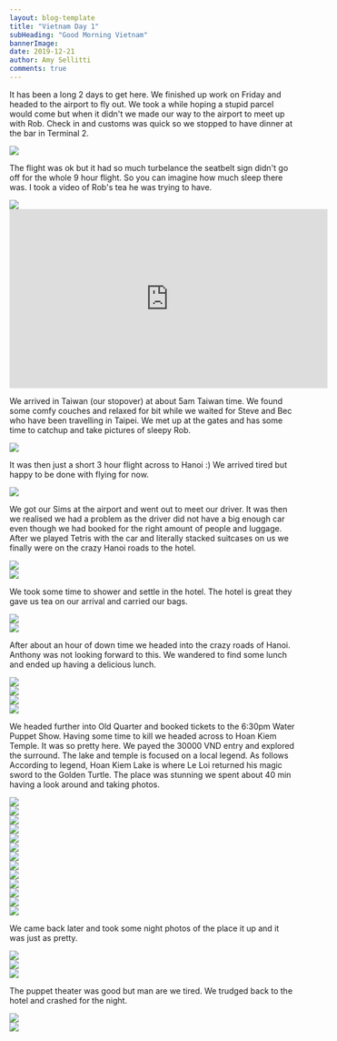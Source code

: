```yaml
---
layout: blog-template
title: "Vietnam Day 1"
subHeading: "Good Morning Vietnam"
bannerImage: 
date: 2019-12-21
author: Amy Sellitti
comments: true
---
```


It has been a long 2 days to get here. We finished up work on Friday and headed to the airport to fly out. We took a while hoping a stupid parcel would come but when it didn't we made our way to the airport to meet up with Rob. Check in and customs was quick so we stopped to have dinner at the bar in Terminal 2.

<div class="center-image"><img src="https://lh3.googleusercontent.com/x9pJswH16spPjIVRrW7lSTbSIIx8syESHZ8acul9brFB0vHbOlP4602BAKAXJnxU4to0RkjntViRcGosR_pJq9A6F6-1UrrOtXvne8-SyR2-OrVcfZqg5ztVIy0yxvX7ddngObSHl0L_2HQTuOI2FA-sNOsUSLPOA2S2ygAK-8XEvMRBV6QGaSXxX3WX0RXDyUdESieKiJvMO5KjiK3BbzjsuvSa9JoDn7w_zsNbMziHtum3J5k4efJ7utI_QJHzcFvY1hu1zJB9RNwr7NiTCm89gEs0EQieEoMTwBIKLhft_O6mpxly7pMHRyVY1lajMAss8nrQIarLe4w-MxVNptSTfbbGB-Le0U_l1eglzArTE8rUBzqd5yh3GkbYQPwlAG7hJU5mhy9Y1dL09vG0d8atjiXwzrs9b5yyJTeJsD4kQkG-9Pa0tYXvtrQnNaVQc-zZ0zEND6vruZnpuAnqu5sx8kTlOqkXRW0QMb6TkZGmXpJNHutwd0Bi5-zPaUXTcSbpd4aJHPpFE7m9i-R1vqQaYRVHEl9H_bVhaiwU6fmU_wiwD_ORDQKL5owQ6UgzvnR6iMtv_6_37oW3cUj3IpEd4hnjZ6MbChOkfDsCJLL1qshe6dNKjpiq4ICT7MTjEycRUh5pwitrB4tpLuXG-T8qmUovgmoKDYdnIO7HmpSgD00KV8ghkBSZI6rmYm0PyCrh-UGboKl1wYhJefP1O3PhHOR-pl8QG25r0UHaXInKFPg5fg=w689-h517-no" /></div>

The flight was ok but it had so much turbelance the seatbelt sign didn't go off for the whole 9 hour flight. So you can imagine how much sleep there was. I took a video of Rob's tea he was trying to have. 

<div class="center-image"><img src="https://lh3.googleusercontent.com/ggui9M_6wZMLkJ5VgChTn1Ke-RdWiClTbk80jBde8knVkEiOqQsxZ1J1jAtEeKOZu0pb4i161-uP2N0UsVUbxk-4JSu670AT99twf4wGssZTceiVcyqV4IoMUmj9I7-EMqRADhX_-CpXGkCZBNhf83TJDMmZbHv7FXQnrjC07YPwusl_I1RN2xqpx_zRBt3Ai94zvmhks8jmkWim3YnEX1TVycPaX51GFmxlk0n-qFjN8HDIzjnV4Wa0dtDBC9FxVZJFQ5wxv5pGxjRO6y46OOlRH3GlAf3yAsEqbrLmS4Q-JISzw_doXyKjcKfEv9dQWTQp-QocqzyWqXM66-Nya6z4Cj6OskIlm3j2WoTR4PzdL9bGmuqBp-xWSk0lkhLop64b3V-ZdlPQXEj-mG4ltUD_bLzuBt3DHVvsDEIRdFeqH44mug8lJlh8UBl0hrvZDPGp-lE8SV4fitsLcYF74h-yatbTdbtjJbQNsqMz2ufaydS1BT73j1P4HnpZivio4OT_QD48ZMxTedO8FBclRROa8MPyR-WTO8k5bWas6QosZJmsK0KjXefqsDok2s_S9lEAAFfCX2SgEEzIIN2FMKi48jZ0ky6mMWnqBq6IuvZpgZ4bsJow8dlTsw_nOOMXbAzoDcZDLdtXi8LoaVSgPDrPgZ0euXZa4esv4dKTVF0zYXNvy3okE4GeO8wRV2eyGUGQlPWjzrduuKFFePLmLCkgLs6Pxzm4lEv5lXr_exDgHcS4jQ=w689-h517-no" /></div>
<iframe width="560" height="315" src="https://www.youtube.com/embed/WxCvoGmFYUo" frameborder="0" allow="accelerometer; autoplay; encrypted-media; gyroscope; picture-in-picture" allowfullscreen></iframe>

We arrived in Taiwan (our stopover) at about 5am Taiwan time. We found some comfy couches and relaxed for bit while we waited for Steve and Bec who have been travelling in Taipei. We met up at the gates and has some time to catchup and take pictures of sleepy Rob.

<div class="center-image"><img src="https://lh3.googleusercontent.com/zPp2ZU64kDC-1Yhlhh8hBnMI2W9D_sSfqUf-VwfwpjI5eXOYxW_tl0OcwfnQ--cuFY5k8z4rGVn_f5rZmX4Zj9zmwhqDjlwo2I19IEl7Tv5Y55gGlGeB4oMSCg_0bvfjfiyrDKJKqK0mT95n4jyNOY4vVaiVZrJZ40GxFjX4vFdOQtwHJwz5btaep986byFLoGLLT-tUrDNIMSbZVBtUZeu1TcAhmgroSd-W47scK13hLFOMrxV5HreS1u2MEyiGlvQZYFQbNcK8tIJb3E8dbHvt6PiWgwRoyF32ECkroPSMA9pQ1wSEY_kD93brAftuZZM4QbW2Q7GLRvkZslbn9MaIgU0k-KwKePZX31jdsn0jIm4r-ACq1BDg6zx8R_A9P4x4lYBbWStco-agMGsmt715S4VsN5j-9FqiAsTASgOueMUjWWuxkMng-a0u1XDALV08a3Ey94ltQGL6kJUA_g_y0011WSKWIHavyVr7XWsBOnME50QkhoeBb1P6szcY2Pl3nVyv2ik8-35W6O15g-LGTB8fAOusts47XwkAiaqojNeJRw8z-GBywht2DxRNLeqB222LaqA89a90WRD3zTSO-KJ7EhpHKqCkl9ly11TTcSS9Bjlv5Yi2dcH-4idYXr012TuKBaHtKgrA78bWymimBxwnpkya3ts0C8pm3EqkytM741Waqewt708dw2nVonEZPKy1GafV8d7loo9vp-YYZp44TlQaxuL0qIXde2BLBK9_Wg=w689-h517-no" /></div>
<div class="center-image"><img src="" /></div>
<div class="center-image"><img src="" /></div>
<div class="center-image"><img src="" /></div>

It was then just a short 3 hour flight across to Hanoi :) We arrived tired but happy to be done with flying for now.
<div class="center-image"><img src="https://lh3.googleusercontent.com/aALNTYG4pUM3bp5q3CxDcNG22EJAOAv1y56D71Xrd2dbwdgw59knrF_TjyfEqQbBfj-RHEDflSicWG4TWQkN9KD4eyfXOqWg9AKheTaCsQXABc_DaU2xFyPrusB5gJyH0j2VPcIjKL0G1Ej9S9nycSjpvHwKh3QKBfGyE6VBBKyrEjnACBpaO7ktireF3ujGHf50aic6OeCiePUblFFIIW2mJND_qzjAzgXwlsKHYuZLUWgwHub2f_r_PbTbHikcAHdDDr2t0KGQt6xAV-c6T0d3JuBLalrwGsJGJJvDK-JSVGe9_HwdA5d8oyoSphfM6wVDbw8DwF7dQvkknmgm_J8bjNszW8DWjk9-k9XOGwsq7Lqsg6sy4gqn1eET5qCtYOZdQVneH0t6eEfgU7XG8wjDqEsJv-_6SGHAYjiSy7uyo-IYj4wZwxIqNP523I2YDIlzGJ-fC75tBy7DKwtxG_GdI09wBco6vYZjp3WnHTjW1l9dT7eRnhADs_kckZdjK9OUtdX92W4JwPJc5IvytV_Lo4kD3hRsOGW-4DRQ-irvHfxGNtObYQg1zfqz2t9AFbMC67h6x60GmPTWI_bGJkuMdynf6_SympEO3K4ag5PyqLkGh9-IXdhmuEHKRYXjsx6ib_rLGWYVKL8wCfKMcK5grktyWZTs4NOsudFz5nQNnxasiNreCoNOzT1BeV_vJi114rFW9IQXWbVN7Q9blHLSXhwdCO_VIaEzH3YerVRXeRMorA=w689-h517-no" /></div>

We got our Sims at the airport and went out to meet our driver. It was then we realised we had a problem as the driver did not have a big enough car even though we had booked for the right amount of people and luggage. After we played Tetris with the car and literally stacked suitcases on us we finally were on the crazy Hanoi roads to the hotel. 
<div class="center-image"><img src="https://lh3.googleusercontent.com/VS4Ec39GvxmQAyBUE0ZVVqRKuwfhhMFUsiwU4kjskydTlOVq5BRMf0FGAhOMpz10lhBpFr4n9-wXljAzEig9zip0egGSbYY9PrcfEN8bBdX9e5-0o1tdK-Mjd8zRvWKpcOaidA25BNkxmcHUJYw0CRn47891SlNFYafXLPUVfInymmwlUVnekKPSpTOszg-g530fPuO584_ctVjVEklqMUoZJZGkEKUp4GrJ4moxHx9K8alcj99JaJJTtHwwC_hZnjiOBIT6M2Y_h4bAaIXSUXBJ-jvK0kUqf3MtIs-T2aqHDivmJ0IsHQnZ0bsSO44aTwcWAdcDKGeflfwp7KZKs7ASxVvDH2r5yIN1bM-2HKWxtN3Tu4M17PLW9cBVNu3nZqangVO7qYYFpTn__MHjsY0nfR6CXt4sdoJK5SdOXyCHPiOD3jfII4U8QxhaNiHB-mtalew9HQz5gfwpfzjcSe2uZdz-KDjZdx-1S0Yvu3bQiAdbjWGRIlETvYjdqwSx-_sv4mE_ra6tZPkiUuHbfAGPg_ggUFiOM0FeE_NHCNEVRJdSipB5INclw7CSiYD-dVoCrN64jUR9rKoNdQybL5h5_qCxKhlijME6EEkMlTC56uH44Sc5uCdIzFL18l4zPq_m3pXuNOLf0oh0jnzeVVemL0wVTXOPj_OyRubGazHgIcrsl043c9hmV-qZKiMjWaZTHrRDEGUxfNjcMe3ZbIL0Em2UIUaJfw4giyhuPLU_gvG2bw=w689-h388-no" /></div>
<div class="center-image"><img src="https://lh3.googleusercontent.com/8l0yclRMy8XsDffwZhkVQwvVi5EEQ5Xzvkr29XYbT5T-BDTCzo7zgDAHfoEtsF-jEEYvssnHtwl7hKXskwRUJpKvs8ri7HUckzypMGWmvkSYj2NcOYzgn97W6UByZsvubWhDvJNyw4GePIOq5oRjcYUMBGhs54B7oVoA0stE4jgjGbQjBr-mi7dlyEJ7XZwFTobXynAWqZ_eHyNLyl1UyJ_g5E1_lq8Fmx-ajFgU3bKNT3GjRuZ6CaaYChy4ajQuHcsQVjcIifuhK2VQSg2KIsAxmF-Hhhqu6gBbyVIpMivq39AboW8S97gr_yZSSmE6A5EzFO7MioLvEcy2Fz4LwLsDoXBY_k2_bjIC89ZlT9MloUMGvRFFaG05pQfmLaIk1dfxqebQKFeeObRAHQWya7Z_tfpORmPKNc9FxSY4L89VSYB4Z1PAj1SHVIWoQYC0OhxJ5panFO6EMIIpxURBgxaEGAhEPiIUUqkJpokstPhmxPbMgIKy_ST6w855Bo7l9ewenx7sHGOhVQf5Ax4faI9-wwWkrnGPP_ADsrBQ3ul95C7kkpkCGLiwcCBoSOlpC5QOTZ270RPWKmw2rYTG5-7FRnsCtpHu4k-TCSibqKKnk-whP-MJy4VgHLKQghO1vu_sOOZ4W5KGWCWVdb3UVFA7YePQsYTv65fp4S7i1KtRWkaHb0ECvjavAZSEYDZmFGqdVfiRKrSD7KcowqDpS9UhtnFaHSJse85qkmzxVQjroYIc2A=w689-h517-no" /></div>

We took some time to shower and settle in the hotel. The hotel is great they gave us tea on our arrival and carried our bags. 
<div class="center-image"><img src="https://lh3.googleusercontent.com/JUzO5t9F_QxCoEDpaVDrVw8eUN5kdUjOFW-Idk3VMFHtDqmJjki6b3HjWfHbahX3K5v7pLjWfLgjBpkEho7gsCqcRF9ILZGh7jfUXRaVx1Fexw_0Oy62IDN8i4U-J6E80PYhOG12A0VDSTOzRGI8BoC45tv4EE2V4sGhFqo0SNKAurAcVKXaUbNBmAjUh7xbsVlly2geowZOHFB6qIDBNjSEujRCPDZM4Gwtzdg__NpQKc4RztCpRJ76xkFPUE0noFD7BvT-Q47JBVWzeKnpum_Vo5rFGQ-vZ9NVrac4o5iexdecBw_B8LlYBF8CzihS-CbkluTp3kgJOGfsaQXbmHlZMOMwBjDiwv8SzSL8JlW_NW0EsXEEDD3apr4M-RorI8edLt-SYXUoqr9MfCdUcvlrYKgpfkTDGKnHdR9iG0OqhkYvW1ee43rY_Z9RMZj_qmz1R-TYSQlcysBWmqgV9R0Ynon8jqcIwCzkSojeRfC6oM6LjiiFYMFGR-jpObs3P-fp4npKadfkO6mnFkkeJdS2YVITePIzTpmlKFN-L4-QAWIeGVOUFHB6tYChNEN833duCM3KGBVR2StyEoTudfnA042lyOX3_v-RaAyvqqvcMeVDAKyc4ZPa57KjDzusHYxx4eA9qlUoC1Qla3aeib6AVIq_bFHO-uTbNG_ULfqZBRwfvYGzMqzWVaab77XW_YeF_wls7QkxubCVBNGjeQLIGq5M5DuCP9n4wuydjYfviflqtQ=w689-h388-no" /></div>
<div class="center-image"><img src="https://lh3.googleusercontent.com/B60gG4SmIX4g67R7weGm2TKCCwwsLOdKlA4qhBPGir7WsWA0EcJa_SH3Br8AwA4gbNvQPAKxxiWdq5cGF2DOAJYewvS1TAyQEb_z4T3-GSxbnFt1aLINi_kHqfubCr9UtrcjjfsFaioJLv4BgfjAKvgAIthVPxbEG1fT7IkjKDDZ_swGXIV58HVE0CW1jpBY4YCYfREQYZ4eeCKV03UYLBZKGt1EYlgFWJ3tQZgWXNvS31TOSr53dpitag8O7Zqt7OhKqGn8h5diUwtxhneN737eatR73ccWomAylk_zrH8-WfYfa9TugLkKn4a8D6v5uazhycXwU4HqwarmHIBXfVZPymz2hoQ8Z0j9Gez-7lPcM2l_LY7v0eUZMxX1KDsOXCNR2YF2mqb9sU19AQDjeDs-k3eJ0Ti_Hj-zho1RajAGlgaWfH3ghv8MaaEdUCuNBCSqicy7DlBHYtG0Pyo-8g7xElzPi_sbRMWZplM4TqPvSDYOZCM-bcqtmBsghSX5no8m44V-PWPXmrTZMbFq1yavvfujsA5hYBPK3fCnjVwrDZI9dgsHn7KI1h7oRdgBqjnenCJIY1JimXNVXtr0tIPdBxfibFZHOm6alFXq5qDYGWhzy07UdDzV-TBHswVeJmBopMBwThCqOMFy8NT_8uwSUNa9MW3HvcX31t4AGLkvHhFInkcoVsB_i0jc_I4BQ1XS7nmxtv3tJGz1183xTEXMGsLj-VTcVNh-OeBGw_syTfEYYA=w689-h388-no" /></div>

After about an hour of down time we headed into the crazy roads of Hanoi. Anthony was not looking forward to this. We wandered to find some lunch and ended up having a delicious lunch.
<div class="center-image"><img src="https://lh3.googleusercontent.com/OHKZruapKBSTrdXWOfPVse6hPAJXxwfzLsfuo9cafmmtVqg2GP5b0UyLKjqJlbGZMpCxvJEAQZR2jH0pROH6jk32bjHyAFrq-4QoJ9MKv6u_xZMNue1r4sQHLEwVp5aWpInqGkqSOHmg17CYUhbkkDd0MtEePArNSLxTrRwEv3Oe8AVTmloAhw0b1_Khz6xvkCyz9ljvFele6mtbKFMBc3-eRZojP27QtNg3jFw699ASvQPq_q5yJuttWDsmNEMSM6S29BU5gMFIgUYShXIX2EjuMM6c8JN3q0DFXt8xZY8KRu7nfI3Wvq3t2iCyNqTQktTzSqwCEcxpyx61ezr8naEuTVZJ07MaFAtrNOqr5KWlOzS8DhBECZ6KvVufjVfe8Rz_H_1GFVfW4yVq4lfuwj2L3MD-fsVkVWlSHrS8u2fZJUVLsXwdlEkswnqHpSW8yGcVmnqbH4UxdDU8ofAvZ00c1MCJ4Kr-RxZ3_Xg_uR4HA3vHZEaTtr4C--KekSz5_q3COco_i8mOWuUOtUaeqzfD3zKEDZIwm9m-IwtqcAf9PkAJk1NScaJHUhZX4r3C1iS4HUU1v8AFbs9cV3YhQ85H-xdG0EOcbRxxqONc_9KN5ROINxnm4tpUAbw_4gGHJxTzSZnuF0dxDL8Oc9iyevccuh5vf2z6X5m2ewOai7NEmYaynXx9MgKN5w0ReQ-CckX2rwqcG01fJQEMbFo0dK-erCVMBYnfUCrwaYlqG0H0ZdVOHQ=w689-h388-no" /></div>
<div class="center-image"><img src="https://lh3.googleusercontent.com/y_IqfovQ8onE5XABtvljoc6jrfjuqYSKOhZBAd7CEiHd38unpkWwIX8s-Mnos31hpe7O_vDrKWKx70NtcUwQqvqHgml7ydp9oMLKhK4Ww5Ruxv6nxccpvriO96EvaDsga7xnsic4JiclS6Nyr5ZyxVd8SdUJIUfGN6OT5eIgwJ1xppBaO9qjRAlM-4gJlGeie8-K2ek0VUQ6fyQn4yWPF9ZKAvpdIz72gA2qq8w40CoQOwnhTF6rr5TtjPLRV9y4SJaolduQWx-4J7Kt-8AL0gXKi606jbbDi6z7xStmjKM2gqU4pQhJyoEVRuDGV4YhT1_rz4brAiFRt4ANiDnOAZuFq5N5KxOi4PanhquO8qCGt3dV5NkmiImc9R_puvOWSeXjyqmpVWrTJ4D-06Purp4eppkYb5vAqdWYFEVuABmjPYrdYKNLVAlkjtu2GRYIIPXYdkipEXbNelYYy1HhKDTYYQRB1mlQ3XNerl1VjGOADPbi99P_JoH2t215jN_mfXSX9NF57nV-KaLsNh5E32euthaiJUaEWBI5qPJZ79m_qkPK-SCWytTQJFFi86-WPs6DKGlU3Bm7KcS1ngct2BsBpbFgI4bR3YaS70GcwBAzoBJj1rDdEv8U5n_TXtiuf_T6SZ8NRTkQqul22OH5lOT8vIKzmI6m8nfsvw_uMR9ELwCULNE3kjaXdor5mzRfeDTxIdqTyUkbeZKhStTXICSvcdB_Zk06qQsGO8CBfXUJh93xDQ=w689-h460-no" /></div>
<div class="center-image"><img src="https://lh3.googleusercontent.com/3w-pRT7Q621jg2dOiEshg_wneeBO1yA6GEvyKNhkcGdZVz2GN2Zz4ZwM2oSd9YteTEDjCkhkar8lT4Se7ehLxGFJY9bw5qdYtPrjGWQPkWAgnLvhah-PgwtmwbeYa_NAZO_CzyYRPBq3Zt2UkkgOgBsVHVMAHv_MkXTMQzjKlYtVHJIkdJbbIs2RqSGEo_LXQOZpIuArc2T6yqvnlVuXvhT2SXQb3y3s6Okzk81OK0fy4ptM4BsLLaLSkGJ9M14Px93OqXcmivKChlE6Ubfmq8Xlxf6isTzggf41wqMSLtRHxqFse1DMSGIpVhQefrnJiCpizJjzv4VsYnGICeci6dDOmDXvJ9naa0pgkqEkKcTKBrKgpDVmh3d0Dc0tXRtz1ACWB9n-FxuY1ACl_guRrSQ9znIEt_pC54FUokUDeBckOP0Ni4epdl48U_J3RvR4mBbLNxNOKhw9mpVp2pFWXV85hCQp05SvaxjyTnGLYHoQzcAcdcZRnfF6B75RUTP8H09fc6X-NNVxuLJw8GxEugprZI87KI6CgCxfnc3QcwMAatEOYERftePDb7L0Zr36nZZV0sNAXQWgpr58XSBPYrSfu4dZrTef65kGlQRTGxuwOErVIl8ZYns-r8tp7FKa9CaIy2QPNYLqP59R_JshSlHsoj5nsiNMaYnyyGDlMNE_zYWr3g3Pa_rx7S7azcYK2BBFiWracjp78ZvmfNaULc_Wop4jyu9wEzF2p3jlPH2PaWgRCg=w689-h460-no" /></div>
<div class="center-image"><img src="https://lh3.googleusercontent.com/XSf6rgPsILC_HBjC7CXlalmzYnBCk5l0WAm1L6K83ibSuUfz8raBO2B64YahXiX2fl4-6GE9r0vxakJ0RxYVDt__nm1-kE81nqbcYSW77Pos7qXy96hbTXMjvLMIsn8OO4MLzpo4tazu1TW3DMC_8dfw3qHrV4SABHYIa8V_7vKNms3JnORQgJQ5w5iG7-QSHxZn-iQUKhtzSkvCQmfpumNEOAW3vwvH2f06IzuY73rxkYpljQO5_7g1y32bRBWRqzGbIs-whheH7t_usuHkLjk7RX9MtkLBw1JvLqIVA-1qjhxKkFdkychIANMC5EowP8CYR8xKcSdNHywNqpjDG7q0TgnDp5MU7RrkZjjfuagGA23tCpbVg-Ex4cZcjQcPnSwVHSKXwMD9ITHsJN_DN42xq5MMg32rSFkoczZvInMTb8-6Cb8XXhlxdjNO6W9vyoUPR-Yot674uaihH_3_MCvKlZ7K1nQFj4PCQ7tgbuSSRrnTy1xC1onCNrWzAHYl7GXaK5Dkxhv0YPLTbDCUanlk0vo-V2iYeVT1aIYdnaFyjBW-WfctKIwhvrZS7OOsMSq0ieXlMkyQOl8gfjbva4vlNr7FxifdtwoLza262A8jv_antMUCWuu7L9BkE6NSyx3IcgpWSDIFnuCv3Um9GWXZrudieBsW6-PEq_sMPRr4FsI3O3iIad-46fb8WiIADJv-FLoScqP_G0NTWL1Bbs5syl7RIvFbwPn9VISIMG03BNKtKw=w689-h460-no" /></div>

We headed further into Old Quarter and booked tickets to the 6:30pm  Water Puppet Show. Having some time to kill we headed across to Hoan Kiem Temple. It was so pretty here. We payed the 30000 VND entry and explored the surround. The lake and temple is focused on a local legend. As follows According to legend, Hoan Kiem Lake is where Le Loi returned his magic sword to the Golden Turtle. The place was stunning we spent about 40 min having a look around and taking photos. 

<div class="center-image"><img src="https://lh3.googleusercontent.com/hxpx3fVShYDYTruhGgZ7jK6gecis-qUZ6VJXmhTv02ZHm69Q4Gx0MuziOjJjerCsTsjl13R8F-Md3nv_xw0xTcVcUL8UVWtqScQum1ASeKfWW3UOCpcyqkmTBXs2PP1sMW46YseUHFKeaOGZ80N2P9x_bzjCw0uGA778duql1WqsR2-I8vb9h2GWPd_ybmOpi6g2_ayBlB3uUNTBOBEITGyN6o0_GbWRBO6xDTCUBjlxQwDlBGo_DGa9-3oSJUrpn1x1VUED5pB42Z_eAuZxhoRYJG5X6ep5_cHEH8s-sx3Er__waHwfn2AZ7-DsHl226R7T6L2AfWjLjKRmhxWDfOMFZmTXrVddKifRwCSOMwqsgIa1tnIMgN5wcfWHOMQdZ4xrni8cld6R0-XTYXYeRWYS9af-vvUL7v_dYcN4sUEeJRXOjYFd2rQukyi8OQtJbaIy3eI5u_k7UQ3TQnkS8xm2ny08hjA6Lzd8MR2QfAM_K9pJtBG2TUYcL-8oYxfB7TKcboOvULb4LiGNuHXE5SPQi3wMSRi3UuCsBtAa39piK2wjYXyrGDGOwVviDH3_tax8OekB0vbG5K_RAOjkRv8_4GeYJuVRjEO3rmF_l1Rj5np-1mkiLHc4Ir8gWQpVZjJlRTImsMSW1M7Ze00iWCe3dZHoNu8-g8VFlFPmh8yZqnfjM1agqGxwjbZ3zWvrDkbkKEzwuem_GkYB6RU77dWyp8DvfMWR7dwo0M8427cHWPehGA=w689-h460-no" /></div>
<div class="center-image"><img src="https://lh3.googleusercontent.com/1ZPe-4KlaQaZ8klhdOgXJPQAmYrBtSBhM3z_F-Vhx1RcbVgQEr_wmqfdORJctSGOdXu2yH2MMjmmSNClD5nAR4Anc-1N3DatWFSyInznv_ZR7XKZkZq4q1_kiUSZ_B1FC_0Vjsxxkdr0A5C62BfsHywc3Mf89vijCu8okdz3Njb10NPC_l4h9MEClOUuOKjUcY3o7B5J33GOx6ldJcOsf0lIQ4EsXg_yihLBi6idYpSwTTeLRpubxOhvOHk58BkiVrW0XwpT_BvWlepalDo8Qk5k2nkEWA48yr01D-1cl6bUp6DaxM6jEoSdMN7BNafbx1MujfqIu_r5VpJTCspgsIauzMFAxRQ4pLtKXYWpBYHqwTGz0cODkHknfTTAf_WSUk1VZrHCc8z7cj2kAFUfxQXbHh4eoaLmHpjROR6Nt1SAjvHwekfHYBuyDkikZE9si9HdrMlUuEQaQk1DamjGFk3ex7UZwR_HtoM0_zXV12J0Le14cInjG1Ur9WCPzQRHzRgKswA4wKyzz3Ch_sRAGvph6Afx4NFgaGrwOq9YR05Lc1rVHaKAtAHKUaOpYahRSLaQgwaeqGIuelr6fwpVP-0Y67HjM23XWyRMNOc006VXo5wDz_QqPd64yLmOboBV2x_5mmUYPHUTcaWshePb3a50zh94Yr-21PCtruUhbLNnPsruEhBO_Rdmr79_YtMqLo0GcogDc-huJASv92s60vENRME2eSJfzRtpVYk3M5Fsloq5NA=w689-h460-no" /></div>
<div class="center-image"><img src="https://lh3.googleusercontent.com/NW8ZNbMaDoU8ZpKSRCY1kAB2bxzZ65N006mGkw0fi23OAFwUo1MGAABzlOvNKRqKcOTa0955P3NfmcPzKdG1hO89NKLsfI402CCMRUaYAwbEXxG10NMhv08AL3Rsch0-vUq1haBhysYcw10ScuLQKfFCf410pxM6pQTZS3XH8MiHF0o26Qojij0asSzkvuKVDjxNXT6hU6a5LC_WsTRQC7qzkbx-sfrzUlSL3Ngtqvg6wCdB4_ozx4iRCfTCdA5q0CCg0J5P8zBvV6dzEMwMahn85XSFiVIZTjqmPuSAOY4K63_4f3gKdT8HX3RZsVnwC5SqP232Z1raaKCdMFFrgeVL1tRStRQUX0FboNAZd1SGWqyXMSmrcoSOhALt28s13htCJn4Yyw5gjRhvbHCMAnVcjbpcC444CjQCWcBzsIoiLju0r1XPPg2KGgcGPTmaY9sMOV84JZJt9KqTfhyBnZkFxwgVHC7UzQ0o0vHET58ZzBXbnVGjxBzzTF4cFV3mA0mTRgXnZple_oSlWjHn614o41_q460rYJe_F8Bf7wZNGjgZgZ80tr94X-4HDSmHikiEwsZSbPGVG71mZXQqvIFup5jVPwAHGIcDc4w6oDpv-QxJiFzYWAMcaoPu1jV1cAHqns7_zDWXXDXHU9HHa-HUj2UqWsQTOvpbIyYx-qxWR92stUqMCLiv2C2aeOvgEtnXP10bur0WkH6f7BHv4u9Rx_Nq_I0d1VMusoTfED4_RvX52g=w536-h804-no" /></div>
<div class="center-image"><img src="https://lh3.googleusercontent.com/mK_ptBDtkkrLWzzkXoJFiEVDp9pNUmBCdtgsSOJXRm86ZGua1DkKwtB9aFj3TFEQwqY2WnsN9hSCNAvM9ZKqLkWr4WhhnM8C8TKIInfc70x5mrrsENAamSt6_CFg7ZjkHeRdE-6rQ-eLy8amydedLWG4UPv8lvjzz2jKMCVbDi97-1KQ_VceInxXAFs0FyFnm8H5yUSHYQaW9cker8GVTgd_XiwtwLjxFWUSFFNF-3Q3dObeHgi7VQf-VMp1ojbkoQeeLXRjThwIWbIr-HO6uG9f2MdEBs78gAY-OkYZHZbomrC_nzVcr4vI_k4RuLVP1r33hY_1dA1vOt95UKIPMWs3XPvRh1RRes4CnSjcuGLP7yXgiZxWhr5_trwSuhUXm4kmusa2yOG5o6TiFr-POLc4O7jrYhebJ8ZaB7DIGSkMLGD1bJHZRWEAoo2RPTQxvrPfu6Uh6qEg3mbV75-E550nwSebEIMrNlw5Z4eM8_YIN7_PJnzYqh0F8PRoL-OSFmEMAx2NvFHtePCAAtjvnI6g5d2kt1OMjaoFYkKfk4hF_Am_AiTYGs2ZeyW32de9OODXeSA5n-rr_6SPAg6YttA3LLq1RKOyIpfV2srWXs1I2rfO0_13qXIErIDU2aFmbgHM94BnXF-tHyxq9Uh9lCTqM8vWMW3Xna-2Qb2pdb6igDgpZBldeTQoY0oyvh06dQ0Po7MIGHXTNSF4wO4WEZeYLNTeHZfNSEbSJdx5rOxu0eVGeQ=w689-h460-no" /></div>
<div class="center-image"><img src="https://lh3.googleusercontent.com/ZFXQogKVoco_iDoomA3vm6kqt48GAjKDVDrdULToBxShZxdDO0PcOX5z4rmXvycfkF_Elco4HhJ-_539a2rthdC69q8TkHUSmfVBfNE1oBbQTR3WcrNfcoLPHqJ0oSgRfsh6MJXFR_687jQptinljbAVrtuQswGJnmWaBHwn8oyYNID5darCV3djklRzAuLHZOJy9vMCr2nQzPG3vKBQbR-UjxeRvkKHQq73_ThKZZz2lzQ8zLij1VuP--bf-5xyz5P5_hJt6HjkkN2dZ6O1JXBoOdmNq1UDmY2jZ7hebYm3YJ6SlfcLkm7GKRWhOMTOYl05Wi9FefAD_z1r_NqGqGeBmQdbEhgvaI49mOUx2SVGnOn2XN-mgR3O4YBclFeCpn0IeldNe_j1R0VP3IM0Fggk57BXZOSSAgHK53ID5klJF06bjRzr1VeRxE7NVTDTYM0hCqMnhO9KdYb9q0jGJPuIPIAe8RSXB9M5wCsvMbvnj9fZpy3kV7WwQezalLbLyOLRMW8phBncFpVoNAmxZtLHMhURmcyHntyVcZxIr-8Ls2bmrwj2QzZ7p37Gu7aIk5HnOLDwMtZQ0Q10QQ4moeWIjO7-7DdVqsGUL0aY3M4M8RhjQtEfKWMag4CeulwZ5EXDpzjzCjiLd3dlpIuP_j9BZvENOaG8uhr9HECpVZ6rHBrtN840XYD6BUVivy0VEfcmJiZT_kHpnQw1-LVdwCIJ9hUzAOVbNo4isHU67lyHVxf5Ng=w689-h460-no" /></div>
<div class="center-image"><img src="https://lh3.googleusercontent.com/T1Fov63zGOkW7BLnKy2_MguryZXW9Vvq_bB7m4j_3rdW-Dl81s4bplW2cxgZ1JnsNmi3HtzCsXGzaz9K79NciWCikohtsP-Xj7wBLkCQz8Dzx_z2FY-F4o-mDHc60P1sTgrRIjxASy8a6oZRWVS7T-Ba1W-EmshwNIGHSIxAN6exknCp60lM48tAyZbdOZCqPne3zIr0LfFl5G6kda5dCVZn5F9kvhgYfvn1HrtUl1WcC-ZuSdOKisJNKK3Y15TorfEXq8P3_PHBPhmI1uKUuM7qKCs61qiZVeiztS9qb7DE4tAvDEeLvvnemPvl-GN2v-RSdCYH-bgUMe-u1k9FehDiyhrfVVmvBlfVvVGz5cDwaYNtbp2CV-LSZAbdJLd8oPwCImzyWa6fSCMF5E_-OSGK1z2WhGAqsVXEChRXy3M0XR5eRMQaY0LWr-8K-YzkO2CFcw4RzOfze4Wxs09A12TpdNwNTk0tx-0VpOwtyLsQElKAuFUdQczmNKDVSlWHDhn807dUFoR1y9ZHfKSHo_OPVoIBihSEYTa95UhgeKMW5rFBAitMCDY6AljpXtSy-UUHy5xYjTpjNJ70FUbX0pdpnJa3CjniiLMNO-DD7xd1gU6uS5CISBx0YegsAtTwykEnlFlVlJArH8eDxVLAVVU1ExqnbaJRnYnUtOJsKIHQHbYBQiFD2VCCks1-6tn1IZ2x4asRaK2Dchd1C01gxfLCFFJ4LcnPv1Xt8aZQU8LSMuxMDA=w689-h460-no" /></div>
<div class="center-image"><img src="https://lh3.googleusercontent.com/eg8uk3yVTp3hviCZ_mhbARPin7S1zEwRL40BEr45ghSy4vS2AC_7aBx9hip3y_U4EIh8_TaekDJnjfZZd56MR3D5mK_XE2B8diNxBRmzWt3k2gGTqqIsa9I0Qlkz8XNgHfsrRmGuklS_rWbCvxZyYzXjqhmC29-IuFUAGuYrUUklM6HG5-vwTjdEqWbxcvmRgKiKjV_theqEP9MtdmcKuSwZx9sTy1PP4vv0iJi7rH_AOwj7wk09R6RtPUb6my0OUGShOlD6tfiqr0MScg3kCYKBm86skdMUrJ2u3279KO_gnhH07BLIQu-YqR3RL1IeCBIG446yinPbGBKUD_02Jl26yd9dMbvOMDstQIx33N8T9AbOER_Hwhb2m8JMgKm8GwdKkO75gL1HLITn5EPIg7kcofPOs94fpc493KXrj1_Ws5McKSnUEroPmpMnjoydUAVjilRxsw6ii5lkxz_MXlUxXQgFHjVzpwnSFqafCZ_6Hqkk56Swqvwidm56yYpojqrAZDHYMJUcFBCyvxt7Ab6x021_D8CVQLLFQfXo8njZC-RRbODPufIo-iBI3UtA5zVFRB3k8yg6mMo2axtuVRMBw52FzlShQKWyEBJONHcv4szofmcSMPr07QOcRymfwqszorfWI4DPYde_eczPFbZF31mJcHuwp3IQRT-ycBMJU8DzW5AOZ9D6iAsyPPfgnK9r2DheSaY3dO6uWbp_oYCwtc7XdZqVrIjbAOaCFoZCnrvBwQ=w689-h460-no" /></div>
<div class="center-image"><img src="https://lh3.googleusercontent.com/-_JvTH-9YvFKFAN80BlVtIeYw1QyF-8Kt6eoX-W9ghM9zxMs68Ucgii5h7Wb50TauCCXpKSDMbR1oT0pDhedYcwDHln7MA9J315xHzWC40qqbeeIhBADBO7dLNyRGcTJTYGRgR2ULM7TfVS5fduYg5xazs1XFes8RACmCzPoKGgTJ282osyUDq8Dlw1ZICiVPgGjURVtlVQnsnYGiTRHA7PDP91nWIJn5iDJz0KwFxD5ChPrHihyR2-89EFqbKknVWYaLEuQEb921Ks_JfVu5B6SMU8eFwUhBX5TH-VZJx1poStcTHIby-AmcyMLOWfBo3kL70G_LP0HYvsb_C1cJC-05e_oljVys_WpgOLBf81UhJZv9JHpwErN9a3Hp9KX93KRK3N8mPulZOU3Kx3ggAklDxJSYBoOdwVWNr79nlfl4kTkNWmTSQVtMVp52iLXOAEY5QptgHunXCUHJqKKuZCaO6b4zzDOi-5TQCOJI6KrxLAVQPL-fIbg4mBb-YfDUjS2ijlBAVl-Uc-GjJr7p2eLSu4WhImUzCvUZMhlRMkg7M5V0lmnt0ssF1On4x6t3_RrcYBsMrCS_IPirPxr9ay6Uv-4XNQNhF-RHrJmhIiLP1RpVWjXSkRg5XAHa_mcqd-k-NE_igi3gcIfqIhBO0l3zC2W7nvcD822tRUvIzzSJ42G6_SfOoqB-YiWZIgwSmYK95C16r4YMHDU6LX11Be-BjyJ9SVqIslniuoBLvE_XDUw9Q=w536-h804-no" /></div>
<div class="center-image"><img src="https://lh3.googleusercontent.com/TqYKyktp3tnb1jcaAnMKKmK36P1fkKq10oicpTSdkXVOElGLVe38EodRlHsqdsrYW7wj4rlv0x2El0I65HlSNZwG6d8mgwsfvKV84_RVlgAQUbnm-OzwGV5-W2DBmQrWw0dGu_eMNQPeH_k4fqHHd-jVlBOl0DoUspohjAvtrXrir5Fc1EFOkRRVGmgun_mqT3cpzIPM12gyig1gbnEk0ZaGx5PtWx0HhyP2lUhC2v0m_HDHDoLeLuqnX2fkr1PDQVAAhdtuhvxQY7ULwEHOcBmTJh0oRv0dLPtNuNnn_-taEGtxGudCucJucefGoY9FgqnJhMjkZHXlYVX1blq9PeYfQyf-49nSYHXI7zakOEYQWUj5-W-gMpgMv6Zp2POElmNVaH5y6uTerEHylQCYRWZj6CTRW92lu3ZtJiMJt4JNOKYbAxqaJfAiFDz5IIymVzSENb57lmEKCBbzZDTbgO-PgKGtHxMwE2gfVb2spr1ewkG7QlzApxGe3BpqpAhTytB94SHeS_iEXGrq8Sw9HPc_QlOAkJkiPmU9HjhtiCJiiwE0zRBiABIHDvUqzgt_ksvVzd7LeeT6Y1x2VdQjvpWK1aIumFApSkSmrgGq0L4lG2JhKa2Hgm8GGZCqDbKSXx2o2YktyLZnGiP7y6Be6oyh92NQ_hiuEHgg9D1dbr3heHw-RnVQ6A8HbdnyAaZQkmiqeg0ZPF2jKmXs-xCATf8Cv4032GdT_y6vEXxjg7qtEjfL1g=w536-h804-no" /></div>
<div class="center-image"><img src="https://lh3.googleusercontent.com/R0L9oYYr_gIwPjHmr6QSZTaOnQDaRgDu6C9HcqyC_cbb2uaRbtm0yqkuRPWq502RT2JGBzHhqKHl40pdvGFqBXKIGiqvZ6vxWB_oxqc1gDnaYN7kEFGtC68XePnuPVNadOKABK7xCEolbG2TtFU6F6DuerhYm1rPw3CGbGaT6Bnsp_SR0aPxXSJXMpkNa4NsMRjsM8JRtqEpWWBEC7zCJCAaAmIkn43knvkqxP5nAYqMaBSS2fBRA2-l01SrB0aqo1z_bNZiv-qt76FUeP-7HoSvn44PGciV7IqlOPSPOWXYea-mAm9cagyJL9qbRvfhy0BVBJbHmpE1rziHHAquT18EFn2ngsst-SDrnC-sHpt8VbMzxqkCZLdc5_ZdOVaHVx9l3ne-k8FoCy2PLZKyRbrRJza3mi-87q68zF2FF4VnhLCF40_y-VdbYcySOLu9ETfMjwrZkPLenYbR6IVLhtBX2gw-qw9bK7bXv0rq5Xzq6Eeeaw_ZdO2WtOL0DDUF1UCQM0eJhSJaVlxNEoq-SzIC33CZ_FE3ql1FQd_hCzJNbmwt2CFkYBOqh-p4YDbRBHVLMx-96m_H_KKze_HIordYtngkQtfhqDmnhJDsW8HUmtWsGBMQXo4ofhHQBh4ErH3dzZSRiWcYaUc_3EPKvNxiht3BHrG96yLe121UJbNTsau80664W-pHQ6OE7tXrBNtU1PndkzQ4qQu_4jrAMyhjZyRmgx3weTNLo1qdVpEXH2OhJA=w689-h388-no" /></div>
<div class="center-image"><img src="https://lh3.googleusercontent.com/bk7dEpDrtCFmaFxNjJkd_EUKVslElNMBrA4wOSI3hpeP0rMKeJASskFB4F_5w0OEq4fSVAYt9QIT3gUDSL9TtFmopx7tnsmdv8UZkChwU8yWAjngoboqhatKevXYqsuRtdTwJcu2waCFuplV_DrzBRYb84NLGOi5DKUTmKzMG6rDl-uxKJad02YEiVudLh9sMDSe741fWYwpbts04-E31Z1WVf5fNvzp2GCqUNtIkTx2nvVTWCdN2DPkC56psWSfLSoJtdY3jnww_itpYC2Y3WwAzCg8_aPHP7SMuxPCSB7-aXpbjkGQG565Vvy7Ub-qAoI-OmLgxIiEBWg17i_8DUljih3jHlxD91zyf2OMWxOwpY2X57oMP7SsPG9Rs8kMpsXLXNkN6H4goCebVZdGC0xTWbO5-79wqD5uh6iymMUnkBsBUOhmoC34P7SXgn_id8gGOwPLOJZym4nQkJXrdntzwYBAx15gxR1tfhdZ4psZwfsRW7BSFhSdahOkB5gcqaihhDNzMulOb0mXG6Ek40sAxobN1HbtjevgHTdsKd1jnNHhJ4VD5nvtjZsYk40bq8KyK5E5CeApMWcMdQEByJbF6ha8QMPaUkURDjGhQo43kLriAmduBnGURqMEL674zM4MbmFFaUmdtbm-jY9tAR_F8STRWVZnWUYWu6QE8VX_LFkHi0G5q6vLnIk5wmDn9ISmYI-2UmhqrRJFDql4PU-yt0GDlkcYWBCCX5KuH8Zlpo6t_g=w689-h460-no" /></div>
<div class="center-image"><img src="https://lh3.googleusercontent.com/iI9ygTqLle9PTzRdjid74YVClQRoatnYAERhgrCchBtKcWJf0_o03lDdyvyheWbwfF2-pAzZoWiusxrNdKD9y8LD5TzxUzLi1z_qB-aJrxgWBPny0HDW-OaVzxFaqKeDmg3Sk5eEEK7S3lrHDghKd5h6E3ktZ02o4KQAWuu1rPhpovDCtMA0aewHYPy5zaqd3R53cH3lwKcupJwBj2fRW6b735oKYH9agDWiv4IiBo_40UVo4qs7u_A29PICCCHrNhGRMCdYO3UCGuhf0YX01FeAHXJs3BiXCIv0k_oTxcIFQ5qbcKW9KcoAcECakbrWRFdn0ECfSwAycJBhzVgWfemR2tHzPfSfUB9-1KU5uHunqzqrQlpa9LIlhaQouoVd5nNyFHKjFPu-ArY7bxHHOECSG2IAIwA1xzjg7O7f97ycM3ZZUlgltF4F6P0RwEAoTtj2sikc4hsnV2M_81wuImEtY8rPw-OsTHGgHIjiHdUF3wxJEl6MWxPGX9_YkcsyvII6zpFqDbAj5vyCjcGeCNYh8KkkOZYbHX_ambQwU5mnc8jbT7NBZahQRLY_eblFai_VM-siTw51fp4d6-iw-UjPhtEULsg79oNXcS8xOvJKN7GlRyAqHd5WrJFlTBiOtSFRKg9ESc_pK4gaDoeE0mPGOrJm5RbOaAgvYfvG6uoIQxclSqBPKRPTydTpbK98ZCBpZowJG3ux-lbl2BVwcSorBp9OVZa5RaVr-sen4-fmUUuEkQ=w689-h460-no" /></div>
<div class="center-image"><img src="https://lh3.googleusercontent.com/rQnc8NuGcjGXccp3dmELIb95ekbrB-R0e7irUDcAcJ2hDnbmZ7NUOet_9yJIE49C1PnDPLaXm-f_vY4rE2cTivbVl9q_EGKyNxUKO6Xi2emjo3LQDyujANT2Vbv2-gdYMY-MhKhd5iIUzswuCkWVV0a-NRVd_Z6KpY5yU8Cev9ePsFQHhYdDWRQ_QdpyPl4QGNaMoC24-p5IiZqPHfKEJPlPSHBNmycaOq8REe9LLIFxfdlCYQwQ7Ykhu_7m51VlKj3UezVTjgBNAoDrxWn7tfoc972pter8VLinwJWucFIzJfSZoHpGZDAqF6yQPn6lbP9JKk91xLAInj-T_oFg7MRFW6yrUrknv3reXIiFwShJDXyjYYqZIjwqzNxCVKUIuKU96eizDEfm61N1DPtaQhoUDAnEhnwGM_J8F9lfcKaMDtAU1p9sjgX9H9gXVo4TqVuY1ZOeoG1o8kylkr5QEoEaFCDTM7J5qiINk5hN94bsl_av9AklMe73llWYNu0x2dDND4Meymau13dfaDmYLbcuxPUI4B7DgilevLX7vr1IysoI8DtWP64L_ZJZW-37eYp7rZx0OxuwumyGVct2MMBrFAvSsPL4ZfbxQlnhD-G3eK0S1mtVJKJ2Uc0uMtzs7NTAEOH-l6Ws9F0MiOq9nZfvnuD0YHl5eNQlWB264neJpa5NIfuGyWm9peLQRb8lz57UOIgjipjDI-M-MOrw4iVUV2pSfxAlZ8PdFp9EQEFm-f7oAg=w689-h460-no" /></div>

We came back later and took some night photos of the place it up and it was just as pretty.
<div class="center-image"><img src="https://lh3.googleusercontent.com/wfaPgXSu3G69rpRkzlwzmFfvPvcb8UJBDFCI4kw7rwxM4Rtx3iyeuOqu0lsuSCuNzoFQJtvDpivvBpJCC63fr0e8WZl3yiiW_RSpetIsawP9wR7JMnEnfXSWGiZmAWsi4QuYX-ohwmJGn4V2kyAxQgG8hCzni1EeyTLBmAG0bXEgUldRL_hLeA_i1juvEbu4oPS79TuH7hOpDiCyB5qBnH2q4LhJfFhNw-NcjovHwKUlHAMN_XutjMUEnI1__RFcvTw8KW3kGDWj6aGfhYs03TyxouIyoJojMBIb56P_tbPY1fkO1pEsbucjT1yYW694PwzJ_iH0qhkOpvBQg7nky_SYocxqcK8fpm5lE9VOo-ovNp1gaL4O2Sc39-LI9NN08hOlDbcUo1FpKYHdslGEM9ZlPySy4xSDBdWkQ20_0fp7p9v0LZvvan6dXjgEpxdT9Yps6sUaFKCLcswkFdZtuoMYfyKtApkPxkkR0NZ1Bsc3UfYzV1UkL6VrIYrDmDAITVaVDA6RHSo9hT0M9L2ZkD2xTSFp2yxnBjpSNMlBO5L06lqEuc7AICkpiyB-N_GQpbuIIgxaJVLusAOQYH_Pc0LIODO_q3OHVdeCFTLk4e3wwRJgjQlmtU-OYESqgBuOJB_iDMbd7McPq88XENr-If1vC1qBnd0_9vwm4ksDVOsnfi4_nSQ4D5SgE84CUwl8UCtf-Rpd6sEmEGj3r7Qpmp9bIMUeTrRdsVQ_KeKA-zQ8SBrxpw=w689-h460-no" /></div>
<div class="center-image"><img src="https://lh3.googleusercontent.com/IyMGItQsEBV7L_9_YYtCUpMCON0erZGVvEZNwODoedWCYwnIKbpzbT6Kvf81s5ZauV9Xb4Fuwuf1D0wOhBTTmyni1VAprH_tifrkxo6XCSPlVceHQXevtLM0p074PHdOxnQj7HO18kLSFkvz6Z-hHmIlNCjlnPnyOA8j_uaC2slmmWZcGsuzqkOxyq4RUN1WOkjDckXwwczCBe-KXWIPwGlvipWC0-kWlgwzNOMAcHgYdyLXiZAOFBKu5FXDaqVINwvN87IodnwTvRWnHkmA0fWfMPx47fiPp4D1itxoUyoDier7eNbB8PoiutYZdJr9edep1x7_gr38t08sDJbZM-uSFLRWsClOawN-5a_47PTJhUqxG9_FXcu_4ukksWIfal-LfRLL-1hrzuUtNbaXifj-Op60ajQnitBgfGJj1VeNAaJYpi8qmMgbvix4OmQ95S2p1Tppdy__zBBN5d8vPbRcu7bDdeiB2cSZbvTl1YXQpIbYAiNOOD2pW68qrH18NuShiRgwf1MLx-UBzVg7YBqd954cDnxjr01CNVSS3ByzT8eudH_OsiRwwSuVzc8wcNhs45Qeq9vWUtXRIRc6BK_0WEQDaaJ3uIcUsvBijSycr4tiu8lbUeW80eZd2gTYiquPAFXwOD6poK6ngJDPHWQInNv3An8MuIsotXXlgBekPXTQuQoV9GXFeNwFyCKQMmOQkBK7Y8UxYJm72-JVT76w2mpONGl2P0IK6k9uHX_Z4cV0Fg=w689-h460-no" /></div>
<div class="center-image"><img src="https://lh3.googleusercontent.com/LxbsmVBtjcHHlEVRVnBF5dbRFhjdknS4WiAokJIkdUDZck6Fr-9-0F-YF1wYDVEjMIItvDJCoYl7oE9cRVbqYZvyTlt74AR9Ev24TuEHUupiTZnwhQCfy6PdgZgwjrp8MgZsD1kalt4udZYMZjgFmjNXZvzF5ZEGNrrz6TgWLnZWvrQaFrZRoHuzrpApc1hxmGOVM6TcNvvgVaNZqwedTlB_TqTQsbXsHQdNE6rTTstTd_FHQ6-hUYbTgsNXmI1uud109HQdGK75Lr6dUWoAQlg-zYewCM8ggZsBwrQjjKvjNqL4cmaZajCuoG0py5bVD8JQRvILUC1ZzfQitjHeUB_aQJ1eXJReMGQzR-_csgizEkd2uX2bAC6VuUqHtAPp90m1IdB9YT7Tw-NZcb56d4fpD61piEVF_kRr-01hwR4WwerbC-eZ5Vf9Tg8kxNMqLRHHCzXrFLJ20K0v8Vzw1co7IJlelXqWCcjKrq3wHMsTcA4iE0Iw8sCrmoibaD8YHow6dR2LxjOg3ziqfeXC0DuVz2ngUVRS4B0rgaiFlztK0w6029Epp8fCcuyE-8uiU9hqnXLemLspTje3nvj-B7uZ1SIxVBZfHIH-CFmgPJEwBZD0L8PN71bRk8jJUwg9Bd5GEgfsbq16PSCzkD2Fnp2qiPWXiDmil-Jg1cSicF61NEVgQjJzYw49229S5yZh8X81yVxTG3cAPAn6Vk3SKZc3_kBSAjZQ4JdszeEvMBV60vOhKA=w689-h460-no" /></div>

The puppet theater was good but man are we tired. We trudged back to the hotel and crashed for the night.
<div class="center-image"><img src="https://lh3.googleusercontent.com/gqnznANyxjZYesXR9lcnpe_ko87P_39KGnBYd8RkQUFEdJQcfqycAAr-yQBcTuro-wj4g_FJhHTPrJXGAYBGH76BvCOdxahWrHGHtyhLhRI1bvVZzmjrbQ8owec572NlqvrdZfPqNfGHhFW_Bdzlkd6QcmBDjw3L1UG2CuPslLpWi6zAxW6tslTuf7506WSs0OntkuEN8RJuaGwvrSrwo5jrj5-IBgKSXFxDl6K3OX7w-Of_LOZWl3oc-bvsUpUlI746Gnv04PEIBjxgoyV9gnc4ssvvIHFrKdJ0zgUpGBgemcsO53AVt8MG9c_zJ4z8MtOjLgFNDE6tdc3390IGj6TiGFTBRnGEu1URLMW_EtTAORhZz96G81YlSfIeXTPBdAACP-C_zsJpEYYJSKSHTydpLKiGp9v6uK-33gVRlzxx73d1LS6nAG35lphJoqDN5DFu6uI16SFeWxDEQxPOrp_FyIH45yQoQRXjXAXCWVUHrAmj3TaSv2pOKgc7FZnO_8d1IzEAk49AFYYmFPnmEowCBAus7zoI_AzYzSrwra77TR9UgQPlMLQnWPls0B6ullwMe7E3JC46PG-zk8EshphVnTwwpzmSqxCsPGSFGYo1n7DJxvoRMOn0mEQ5197pIQwXUcTA7Tod5naQSojYLWt0uIBf3vQRIAiKEU1hIgYBQcOoScVL8PHYQrcIgcnySUewO_yc79L5UA9Pux6YIklM8a70crtWonehywXKiMRICK_Jfw=w689-h517-no" /></div>
<div class="center-image"><img src="https://lh3.googleusercontent.com/not2EjV5sj_uHarT6i8o73fDW8DPzLULYL7Y9R2TqcgS47KwDVanb5-MCsg1ZjQEWuLUzTcd2V_j7lfRcfn-VFdwckfppcg53Cct41EvfDdrx5QIPuOFJFXHBd5ejgudQEzSE3njm3sSas-3IJTewvZtN5Bh8_pdydNlN6j5EpARscI7_hjatY4rl5e_muDzA1Drko-dW8dXwKxn9Y-4_z_PdRw_UprRacBMaRGmKTX5KJk0Xzf8K2zHQ--RVxuqhOic8poJjbXgs5sMcoWpgGVX24mtwwiXfKd6SD2Puwvv2MV5XaqSgUjjBFe58Suhyb_oGuQg1vAflgSgLuyWf2cf49QOwzve59Vqf-IpLlislAS1Gqu7GJmCyVGrm6Vf8JNQvVrz3tBIVQfQ5c1fJF5gkpuK7Xx5rR3HOth3AIoc4J16hd3uub0xa7wGAVHUxmJBJGI-pBOU1kcmCnqQPKlQNDoQJfA4IYm1GGzt9QqsisWNbarQo8p0HKaXaFR8EpN3HJQL6d_0eQaADr1snxJ9urgIiycwsWeCyPeTFbRzvlEbc-j6TXTVJTUWkKDC6C3MEFWow1fEoFjv3E18VnxiFKXTau7OnvEiVS8-b8BymEVGZzufrdcbTEcgBmraAypESP07404Z7_htPTYPDJeIV6v739S7ueD212ouYhE2yh906Kf3g97YdIcIPpLs0sDrtXw-XRYT6MCBLBFgENz9JU_2Z2ujRS9tfT8YVx3BMUn1tQ=w689-h517-no" /></div>
